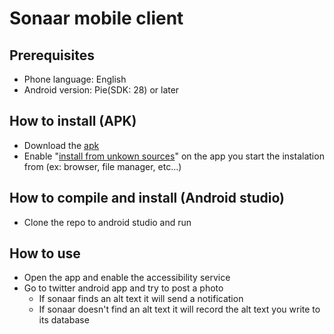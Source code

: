 # Sonaar mobile client

## Prerequisites 

- Phone language: English
- Android version: Pie(SDK: 28) or later

## How to install (APK)

- Download the [apk](https://github.com/SONAARProject/mobile-client/raw/master/apk/sonaar.apk)
- Enable "[install from unkown sources](https://developer.android.com/distribute/marketing-tools/alternative-distribution)" on the app you start the instalation from (ex: browser, file manager, etc...)

## How to compile and install (Android studio)

- Clone the repo to android studio and run

## How to use

- Open the app and enable the accessibility service
- Go to twitter android app and try to post a photo
  - If sonaar finds an alt text it will send a notification
  - If sonaar doesn't find an alt text it will record the alt text you write to its database
